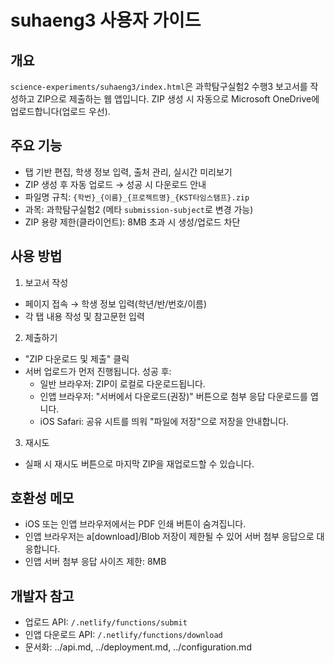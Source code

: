 # suhaeng3 사용자 가이드

## 개요

`science-experiments/suhaeng3/index.html`은 과학탐구실험2 수행3 보고서를 작성하고 ZIP으로 제출하는 웹 앱입니다. ZIP 생성 시 자동으로 Microsoft OneDrive에 업로드합니다(업로드 우선).

## 주요 기능

- 탭 기반 편집, 학생 정보 입력, 출처 관리, 실시간 미리보기
- ZIP 생성 후 자동 업로드 → 성공 시 다운로드 안내
- 파일명 규칙: `{학번}_{이름}_{프로젝트명}_{KST타임스탬프}.zip`
- 과목: 과학탐구실험2 (메타 `submission-subject`로 변경 가능)
- ZIP 용량 제한(클라이언트): 8MB 초과 시 생성/업로드 차단

## 사용 방법

1) 보고서 작성
- 페이지 접속 → 학생 정보 입력(학년/반/번호/이름)
- 각 탭 내용 작성 및 참고문헌 입력

2) 제출하기
- "ZIP 다운로드 및 제출" 클릭
- 서버 업로드가 먼저 진행됩니다. 성공 후:
  - 일반 브라우저: ZIP이 로컬로 다운로드됩니다.
  - 인앱 브라우저: "서버에서 다운로드(권장)" 버튼으로 첨부 응답 다운로드를 엽니다.
  - iOS Safari: 공유 시트를 띄워 "파일에 저장"으로 저장을 안내합니다.

3) 재시도
- 실패 시 재시도 버튼으로 마지막 ZIP을 재업로드할 수 있습니다.

## 호환성 메모

- iOS 또는 인앱 브라우저에서는 PDF 인쇄 버튼이 숨겨집니다.
- 인앱 브라우저는 a[download]/Blob 저장이 제한될 수 있어 서버 첨부 응답으로 대응합니다.
 - 인앱 서버 첨부 응답 사이즈 제한: 8MB

## 개발자 참고

- 업로드 API: `/.netlify/functions/submit`
- 인앱 다운로드 API: `/.netlify/functions/download`
- 문서화: ../api.md, ../deployment.md, ../configuration.md